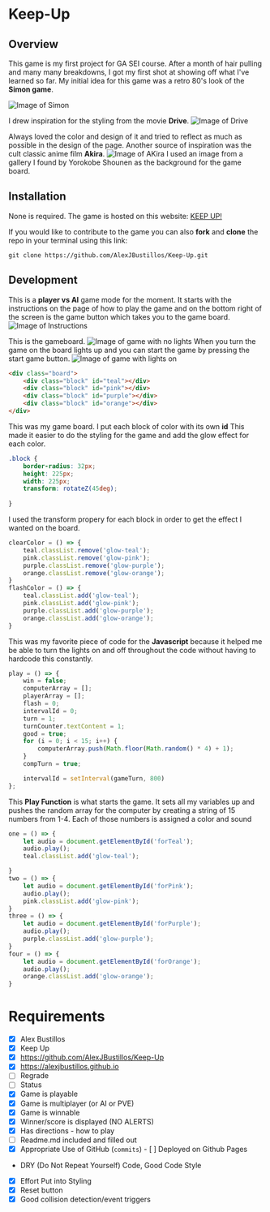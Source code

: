 # Keep-Up

## Overview

This game is my first project for GA SEI course. After a month of hair pulling and many many breakdowns, I got my first shot at showing off what I've learned so far. My initial idea for this game was a retro 80's look of the **Simon game**. 

![Image of Simon](simonimg.jpeg)

I drew inspiration for the styling from the movie **Drive**. 
![Image of Drive](newdriveimg.jpeg)

Always loved the color and design of it and tried to reflect as much as possible in the design of the page. Another source of inspiration was the cult classic anime film **Akira**.
![Image of AKira](akiraimg.jpeg)
 I used an image from a gallery I found by Yorokobe Shounen as the background for the game board.

## Installation

None is required. The game is hosted on this website:
[KEEP UP!](alexjbustillos.github.io)

If you would like to contribute to the game you can also **fork** and **clone** the repo in your terminal using this link:
```
git clone https://github.com/AlexJBustillos/Keep-Up.git
```

## Development

This is a **player vs AI** game mode for the moment. It starts with the instructions on the page of how to play the game and on the bottom right of the screen is the game button which takes you to the game board.
![Image of Instructions](KEEPUPinst.png)

This is the gameboard.
![Image of game with no lights](KeepUpnolight.png)
When you turn the game on the board lights up and you can start the game by pressing the start game button.
![Image of game with lights on](keepupwithlight.png)

```HTML
<div class="board">
    <div class="block" id="teal"></div>
    <div class="block" id="pink"></div>
    <div class="block" id="purple"></div>
    <div class="block" id="orange"></div>
</div>
```
This was my game board. I put each block of color with its own **id**
This made it easier to do the styling for the game and add the glow effect for each color.

```CSS
.block {
    border-radius: 32px;
    height: 225px;
    width: 225px;
    transform: rotateZ(45deg);
    
}
```
I used the transform propery for each block in order to get the effect I wanted on the board.

```Javascript
clearColor = () => {
    teal.classList.remove('glow-teal');
    pink.classList.remove('glow-pink');
    purple.classList.remove('glow-purple');
    orange.classList.remove('glow-orange');
}
flashColor = () => {
    teal.classList.add('glow-teal');
    pink.classList.add('glow-pink');
    purple.classList.add('glow-purple');
    orange.classList.add('glow-orange');
}
```
This was my favorite piece of code for the **Javascript** because it helped me be able to turn the lights on and off throughout the code without having to hardcode this constantly.

```Javascript
play = () => {
    win = false;
    computerArray = [];
    playerArray = [];
    flash = 0;
    intervalId = 0;
    turn = 1;
    turnCounter.textContent = 1;
    good = true;
    for (i = 0; i < 15; i++) {
        computerArray.push(Math.floor(Math.random() * 4) + 1);
    }
    compTurn = true;

    intervalId = setInterval(gameTurn, 800)
};
```
This **Play Function** is what starts the game. It sets all my variables up and pushes the random array for the computer by creating a string of 15 numbers from 1-4. Each of those numbers is assigned a color and sound 
```Javascript
one = () => {
    let audio = document.getElementById('forTeal');
    audio.play();
    teal.classList.add('glow-teal');

}
two = () => {
    let audio = document.getElementById('forPink');
    audio.play();
    pink.classList.add('glow-pink');
}
three = () => {
    let audio = document.getElementById('forPurple');
    audio.play();
    purple.classList.add('glow-purple');
}
four = () => {
    let audio = document.getElementById('forOrange');
    audio.play();
    orange.classList.add('glow-orange');
}
```














# Requirements
- [x] Alex Bustillos	
- [x] Keep Up
- [x] https://github.com/AlexJBustillos/Keep-Up
- [x] https://alexjbustillos.github.io	
- [ ] Regrade	
- [ ] Status	
- [x] Game is playable	
- [x] Game is multiplayer 
(or AI or PVE)
- [x] Game is winnable	
- [x] Winner/score is displayed (NO ALERTS)	
- [x] Has directions - how to play	
- [ ] Readme.md included and filled out	
- [x] Appropriate Use of GitHub (`commits`) 	- [ ] Deployed on Github Pages	
- DRY (Do Not Repeat Yourself) Code, Good Code Style	
- [x] Effort Put into Styling	
- [x] Reset button	
- [x] Good collision detection/event triggers